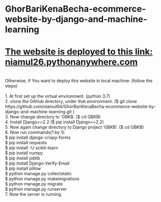 # GhorBariKenaBecha-ecommerce-website-by-django-and-machine-learning

# [The website is deployed to this link: niamul26.pythonanywhere.com](http://niamul26.pythonanywhere.com)

<br>
Otherwise, if You want to deploy this website in local machine: (follow the steps)
<br><br>
1.	At first set up the virtual environment. (python 3.7)<br>
2.	clone the GitHub directory, under that environment. ($ git clone https://github.com/niamul64/GhorBariKenaBecha-ecommerce-website-by-django-and-machine-learning.git )<br>
3.	Now change directory to ‘GBKB. ($ cd GBKB)<br>
4.	Install Django==2.2 ($ pip install Django==2.2)<br>
5.	Now again change directory to Django project ‘GBKB’. ($ cd GBKB)<br>
6.	Now run commands(1 by 1):<br>
$ pip install django-crispy-forms<br>
$ pip install requests<br>
$ pip install -U scikit-learn<br>
$ pip install numpy<br>
$ pip install joblib<br>
$ pip install Django-Verify-Email<br>
$ pip install pillow<br>
$ python manage.py collectstatic<br>
$ python manage.py makemigrations<br>
$ python manage.py migrate<br>
$ python manage.py runserver<br>
7.	Now the server is running.<br>
